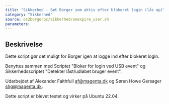 ```yaml
---
title: "Sikkerhed - Sæt Borger som aktiv efter blokeret login (lås op)"
category: "Sikkerhed"
source: os2borgerpc/sikkerhed/unexpire_user.sh
parameters:
---
```


## Beskrivelse
Dette script gør det muligt for Borger igen at logge ind efter blokeret login.

Benyttes sammen med Scriptet "Bloker for login ved USB event" og Sikkerhedsscriptet "Detekter låst/udløbet bruger event".

Udarbejdet af Alexander Faithfull <af@magenta.dk> og Søren Howe Gersager <shg@magenta.dk>.

Dette script er blevet testet og virker på Ubuntu 22.04.